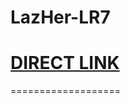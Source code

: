 # LazHer-LR7



# <a href="https://lazher-lr7-website.netlify.app/"> DIRECT LINK </a>
===================
